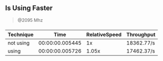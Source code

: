 
Is Using Faster
---------------
> @2095 Mhz


### 


|Technique|Time           |RelativeSpeed|Throughput|
|---------|---------------|-------------|----------|
|not using|00:00:00.005445|1x           |18362.77/s|
|using    |00:00:00.005726|1.05x        |17462.37/s|




